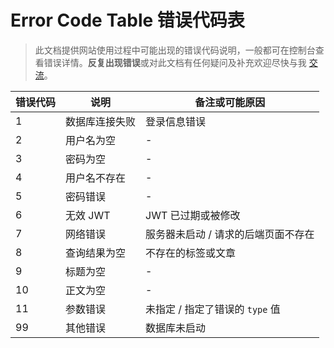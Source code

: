 # Error Code Table 错误代码表

> 此文档提供网站使用过程中可能出现的错误代码说明，一般都可在控制台查看错误详情。**反复出现错误**或对此文档有任何疑问及补充欢迎尽快与我 [交流](https://github.com/purple4pur/blog-with-cms#%E4%BA%A4%E6%B5%81)。

| 错误代码 | 说明           | 备注或可能原因                      |
| -------- | -------------- | ----------------------------------- |
| 1        | 数据库连接失败 | 登录信息错误                        |
| 2        | 用户名为空     | -                                   |
| 3        | 密码为空       | -                                   |
| 4        | 用户名不存在   | -                                   |
| 5        | 密码错误       | -                                   |
| 6        | 无效 JWT       | JWT 已过期或被修改                  |
| 7        | 网络错误       | 服务器未启动 / 请求的后端页面不存在 |
| 8        | 查询结果为空   | 不存在的标签或文章                  |
| 9        | 标题为空       | -                                   |
| 10       | 正文为空       | -                                   |
| 11       | 参数错误       | 未指定 / 指定了错误的 `type` 值     |
| 99       | 其他错误       | 数据库未启动                        |
